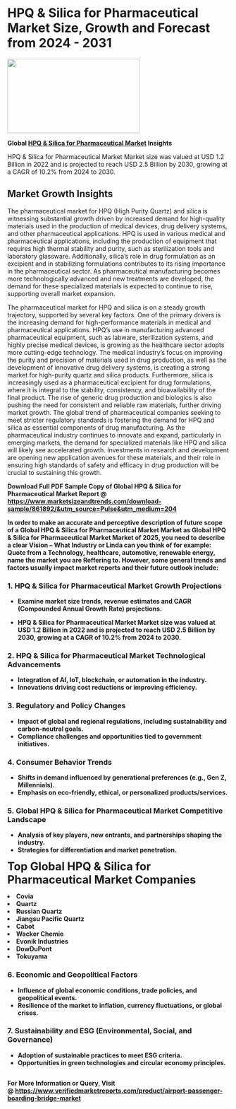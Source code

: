 <H1>HPQ & Silica for Pharmaceutical Market Size, Growth and Forecast from 2024 - 2031</H1><img class="aligncenter size-medium wp-image-584254" src="https://thirdeyenews.in/wp-content/uploads/2024/09/Global-Market-Research-300x168.jpeg" alt="" width="300" height="168" /><p><strong>Global&nbsp;<a href="https://www.marketsizeandtrends.com/download-sample/861892/&amp;utm_source=Pulse&amp;utm_medium=204">HPQ & Silica for Pharmaceutical Market</a> Insights</strong></p><p>HPQ & Silica for Pharmaceutical Market Market size was valued at USD 1.2 Billion in 2022 and is projected to reach USD 2.5 Billion by 2030, growing at a CAGR of 10.2% from 2024 to 2030.</p><p><h2>Market Growth Insights</h2> <p>The pharmaceutical market for HPQ (High Purity Quartz) and silica is witnessing substantial growth driven by increased demand for high-quality materials used in the production of medical devices, drug delivery systems, and other pharmaceutical applications. HPQ is used in various medical and pharmaceutical applications, including the production of equipment that requires high thermal stability and purity, such as sterilization tools and laboratory glassware. Additionally, silica’s role in drug formulation as an excipient and in stabilizing formulations contributes to its rising importance in the pharmaceutical sector. As pharmaceutical manufacturing becomes more technologically advanced and new treatments are developed, the demand for these specialized materials is expected to continue to rise, supporting overall market expansion.</p> <p><strong></strong></p> <p>The pharmaceutical market for HPQ and silica is on a steady growth trajectory, supported by several key factors. One of the primary drivers is the increasing demand for high-performance materials in medical and pharmaceutical applications. HPQ’s use in manufacturing advanced pharmaceutical equipment, such as labware, sterilization systems, and highly precise medical devices, is growing as the healthcare sector adopts more cutting-edge technology. The medical industry’s focus on improving the purity and precision of materials used in drug production, as well as the development of innovative drug delivery systems, is creating a strong market for high-purity quartz and silica products. Furthermore, silica is increasingly used as a pharmaceutical excipient for drug formulations, where it is integral to the stability, consistency, and bioavailability of the final product. The rise of generic drug production and biologics is also pushing the need for consistent and reliable raw materials, further driving market growth. The global trend of pharmaceutical companies seeking to meet stricter regulatory standards is fostering the demand for HPQ and silica as essential components of drug manufacturing. As the pharmaceutical industry continues to innovate and expand, particularly in emerging markets, the demand for specialized materials like HPQ and silica will likely see accelerated growth. Investments in research and development are opening new application avenues for these materials, and their role in ensuring high standards of safety and efficacy in drug production will be crucial to sustaining this growth. <p><strong></p><p><span class=""><strong>Download Full PDF Sample Copy of Global HPQ & Silica for Pharmaceutical Market Report</strong> @ <a href="https://www.marketsizeandtrends.com/download-sample/861892/&amp;utm_source=Pulse&amp;utm_medium=204" target="_blank">https://www.marketsizeandtrends.com/download-sample/861892/&amp;utm_source=Pulse&amp;utm_medium=204</a></span></p><p>In order to make an accurate and perceptive description of future scope of a Global&nbsp;HPQ & Silica for Pharmaceutical Market Market as Global&nbsp;HPQ & Silica for Pharmaceutical Market Market of 2025, you need to describe a clear Vision &ndash; What Industry or Linda can you think of for example: Quote from a Technology, healthcare, automotive, renewable energy, name the market you are Reffering to. However, some general trends and factors usually impact market reports and their future outlook include:</p><h3>1.&nbsp;<strong>HPQ & Silica for Pharmaceutical Market Growth Projections</strong></h3><ul><li>Examine market size trends, revenue estimates and CAGR (Compounded Annual Growth Rate) projections.</li><li><p>HPQ & Silica for Pharmaceutical Market Market size was valued at USD 1.2 Billion in 2022 and is projected to reach USD 2.5 Billion by 2030, growing at a CAGR of 10.2% from 2024 to 2030.</p></li></ul><h3>2.&nbsp;<strong>HPQ & Silica for Pharmaceutical Market Technological Advancements</strong></h3><ul><li>Integration of AI, IoT, blockchain, or automation in the industry.</li><li>Innovations driving cost reductions or improving efficiency.</li></ul><h3>3.&nbsp;<strong>Regulatory and Policy Changes</strong></h3><ul><li>Impact of global and regional regulations, including sustainability and carbon-neutral goals.</li><li>Compliance challenges and opportunities tied to government initiatives.</li></ul><h3>4.&nbsp;<strong>Consumer Behavior Trends</strong></h3><ul><li>Shifts in demand influenced by generational preferences (e.g., Gen Z, Millennials).</li><li>Emphasis on eco-friendly, ethical, or personalized products/services.</li></ul><h3>5.&nbsp;<strong>Global HPQ & Silica for Pharmaceutical Market Competitive Landscape</strong></h3><ul><li>Analysis of key players, new entrants, and partnerships shaping the industry.</li><li>Strategies for differentiation and market penetration.</li></ul><p data-pm-slice="1 1 []"><span style="color: inherit; font-family: inherit; font-size: 25px;">Top Global HPQ & Silica for Pharmaceutical Market Companies</span></p><div class="" data-test-id=""><p><li>Covia</li><li> Quartz</li><li> Russian Quartz</li><li> Jiangsu Pacific Quartz</li><li> Cabot</li><li> Wacker Chemie</li><li> Evonik Industries</li><li> DowDuPont</li><li> Tokuyama</li></p></div><h3>6.&nbsp;<strong>Economic and Geopolitical Factors</strong></h3><ul><li>Influence of global economic conditions, trade policies, and geopolitical events.</li><li>Resilience of the market to inflation, currency fluctuations, or global crises.</li></ul><h3>7.&nbsp;<strong>Sustainability and ESG (Environmental, Social, and Governance)</strong></h3><ul><li>Adoption of sustainable practices to meet ESG criteria.</li><li>Opportunities in green technologies and circular economy principles.</li></ul><h2><strong style="font-size: 14px;">For More Information or Query, Visit @&nbsp;</strong><a style="background-color: #ffffff; font-size: 14px;" href="https://www.marketsizeandtrends.com/report/hpq-and-silica-for-pharmaceutical-market/" target="_blank">https://www.verifiedmarketreports.com/product/airport-passenger-boarding-bridge-market</a></h2>
